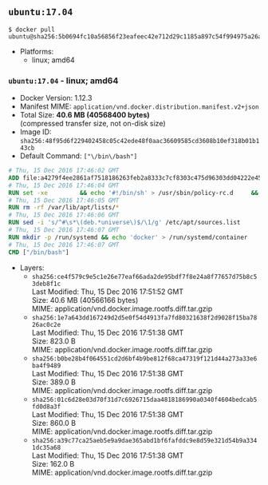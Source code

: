 ## `ubuntu:17.04`

```console
$ docker pull ubuntu@sha256:5b0694fc10a56856f23eafeec42e712d29c1185a897c54f994975a26a054e8dc
```

-	Platforms:
	-	linux; amd64

### `ubuntu:17.04` - linux; amd64

-	Docker Version: 1.12.3
-	Manifest MIME: `application/vnd.docker.distribution.manifest.v2+json`
-	Total Size: **40.6 MB (40568400 bytes)**  
	(compressed transfer size, not on-disk size)
-	Image ID: `sha256:48f95d6f229402458c05c42ede48f0aac36609585cd3608b10ef318b01b143cb`
-	Default Command: `["\/bin\/bash"]`

```dockerfile
# Thu, 15 Dec 2016 17:46:02 GMT
ADD file:a4279f4ee2861af7518186263feb2a8333c7cf8303c475d96303dd04222e4519 in / 
# Thu, 15 Dec 2016 17:46:04 GMT
RUN set -xe 		&& echo '#!/bin/sh' > /usr/sbin/policy-rc.d 	&& echo 'exit 101' >> /usr/sbin/policy-rc.d 	&& chmod +x /usr/sbin/policy-rc.d 		&& dpkg-divert --local --rename --add /sbin/initctl 	&& cp -a /usr/sbin/policy-rc.d /sbin/initctl 	&& sed -i 's/^exit.*/exit 0/' /sbin/initctl 		&& echo 'force-unsafe-io' > /etc/dpkg/dpkg.cfg.d/docker-apt-speedup 		&& echo 'DPkg::Post-Invoke { "rm -f /var/cache/apt/archives/*.deb /var/cache/apt/archives/partial/*.deb /var/cache/apt/*.bin || true"; };' > /etc/apt/apt.conf.d/docker-clean 	&& echo 'APT::Update::Post-Invoke { "rm -f /var/cache/apt/archives/*.deb /var/cache/apt/archives/partial/*.deb /var/cache/apt/*.bin || true"; };' >> /etc/apt/apt.conf.d/docker-clean 	&& echo 'Dir::Cache::pkgcache ""; Dir::Cache::srcpkgcache "";' >> /etc/apt/apt.conf.d/docker-clean 		&& echo 'Acquire::Languages "none";' > /etc/apt/apt.conf.d/docker-no-languages 		&& echo 'Acquire::GzipIndexes "true"; Acquire::CompressionTypes::Order:: "gz";' > /etc/apt/apt.conf.d/docker-gzip-indexes 		&& echo 'Apt::AutoRemove::SuggestsImportant "false";' > /etc/apt/apt.conf.d/docker-autoremove-suggests
# Thu, 15 Dec 2016 17:46:05 GMT
RUN rm -rf /var/lib/apt/lists/*
# Thu, 15 Dec 2016 17:46:06 GMT
RUN sed -i 's/^#\s*\(deb.*universe\)$/\1/g' /etc/apt/sources.list
# Thu, 15 Dec 2016 17:46:07 GMT
RUN mkdir -p /run/systemd && echo 'docker' > /run/systemd/container
# Thu, 15 Dec 2016 17:46:07 GMT
CMD ["/bin/bash"]
```

-	Layers:
	-	`sha256:ce4f579c9e5c1e26e77eaf66ada2de95bdf7f8e24a8f77657d75b8c53deb8f1c`  
		Last Modified: Thu, 15 Dec 2016 17:51:52 GMT  
		Size: 40.6 MB (40566166 bytes)  
		MIME: application/vnd.docker.image.rootfs.diff.tar.gzip
	-	`sha256:1e7a643dd167249d2d5e0f54d4913fa7fd80321638f2d9028f15ba7826ac0c2e`  
		Last Modified: Thu, 15 Dec 2016 17:51:38 GMT  
		Size: 823.0 B  
		MIME: application/vnd.docker.image.rootfs.diff.tar.gzip
	-	`sha256:b0be28b4f064551cd2d6bf4b9be812f68ca47319f121d44a273a33e6ba4f9489`  
		Last Modified: Thu, 15 Dec 2016 17:51:38 GMT  
		Size: 389.0 B  
		MIME: application/vnd.docker.image.rootfs.diff.tar.gzip
	-	`sha256:01c6d28e03d70f31d7c6926715daa4818186990a0340f4604bedcab5fd0d8a3f`  
		Last Modified: Thu, 15 Dec 2016 17:51:38 GMT  
		Size: 860.0 B  
		MIME: application/vnd.docker.image.rootfs.diff.tar.gzip
	-	`sha256:a39c77ca25aeb5e9a9dae365abd1bf6fafddc9e8d59e321d54b9a3341dc35a68`  
		Last Modified: Thu, 15 Dec 2016 17:51:38 GMT  
		Size: 162.0 B  
		MIME: application/vnd.docker.image.rootfs.diff.tar.gzip
